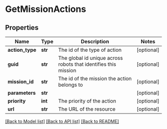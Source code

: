 # GetMissionActions

## Properties
Name | Type | Description | Notes
------------ | ------------- | ------------- | -------------
**action_type** | **str** | The id of the type of action | [optional] 
**guid** | **str** | The global id unique across robots that identifies this mission | [optional] 
**mission_id** | **str** | The id of the mission the action belongs to | [optional] 
**parameters** | **str** |  | [optional] 
**priority** | **int** | The priority of the action | [optional] 
**url** | **str** | The URL of the resource | [optional] 

[[Back to Model list]](../README.md#documentation-for-models) [[Back to API list]](../README.md#documentation-for-api-endpoints) [[Back to README]](../README.md)

